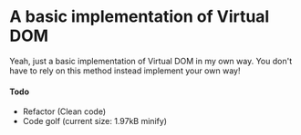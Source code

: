 # A basic implementation of Virtual DOM
  
Yeah, just a basic implementation of Virtual DOM in my own way. You don't have to rely on this method instead implement your own way!
  
#### Todo
  * Refactor (Clean code)
  * Code golf (current size: 1.97kB minify)